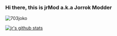 ### Hi there, this is jrMod a.k.a Jorrok Modder

<img src="https://komarev.com/ghpvc/?username=703joko&style=flat-square" alt="703joko" /><br>

[![jr's github stats](https://github-readme-stats.vercel.app/api?username=703joko)](https://github.com/703joko)
